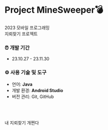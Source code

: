 # Project MineSweeper💣
2023 모바일 프로그래밍 <br>
지뢰찾기 프로젝트

### ⏰ 개발 기간
- 23.10.27 - 23.11.30

### ⚙️ 사용 기술 및 도구
- 언어: **Java**
- 개발 환경: **Android Studio**
- 버전 관리: Git, GitHub

<br><br><br>
내 지뢰찾기 개쩐다
